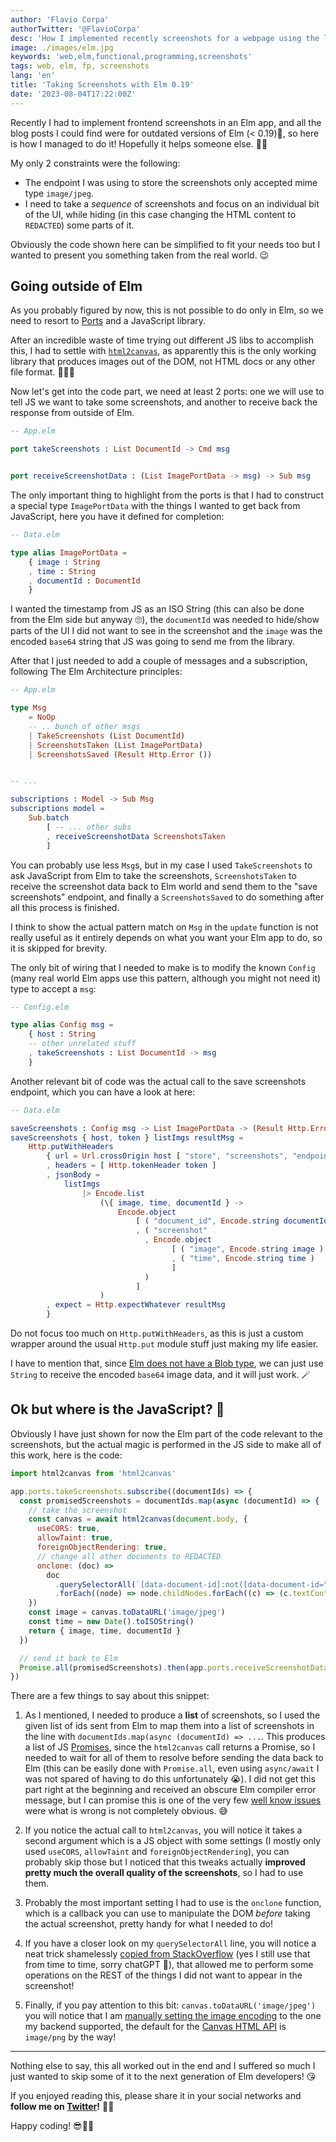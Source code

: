 ```yaml
---
author: 'Flavio Corpa'
authorTwitter: '@FlavioCorpa'
desc: 'How I implemented recently screenshots for a webpage using the latest version of Elm!'
image: ./images/elm.jpg
keywords: 'web,elm,functional,programming,screenshots'
tags: web, elm, fp, screenshots
lang: 'en'
title: 'Taking Screenshots with Elm 0.19'
date: '2023-08-04T17:22:00Z'
---
```


Recently I had to implement frontend screenshots in an Elm app, and all the blog posts I could find were for outdated versions of Elm (< 0.19)🌳, so here is how I managed to do it! Hopefully it helps someone else. 🤞🏻

My only 2 constraints were the following:

- The endpoint I was using to store the screenshots only accepted mime type `image/jpeg`.
- I need to take a _sequence_ of screenshots and focus on an individual bit of the UI, while hiding (in this case changing the HTML content to `REDACTED`) some parts of it.

Obviously the code shown here can be simplified to fit your needs too but I wanted to present you something taken from the real world. 😉

## Going outside of Elm

As you probably figured by now, this is not possible to do only in Elm, so we need to resort to [Ports](https://guide.elm-lang.org/interop/ports.html) and a JavaScript library.

After an incredible waste of time trying out different JS libs to accomplish this, I had to settle with [`html2canvas`](https://github.com/niklasvh/html2canvas), as apparently this is the only working library that produces images out of the DOM, not HTML docs or any other file format. 🤷🏼‍♂️

Now let's get into the code part, we need at least 2 ports: one we will use to tell JS we want to take some screenshots, and another to receive back the response from outside of Elm.

```elm
-- App.elm

port takeScreenshots : List DocumentId -> Cmd msg


port receiveScreenshotData : (List ImagePortData -> msg) -> Sub msg
```

The only important thing to highlight from the ports is that I had to construct a special type `ImagePortData` with the things I wanted to get back from JavaScript, here you have it defined for completion:

```elm
-- Data.elm

type alias ImagePortData =
    { image : String
    , time : String
    , documentId : DocumentId
    }
```

I wanted the timestamp from JS as an ISO String (this can also be done from the Elm side but anyway 🙄), the `documentId` was needed to hide/show parts of the UI I did not want to see in the screenshot and the `image` was the encoded `base64` string that JS was going to send me from the library.

After that I just needed to add a couple of messages and a subscription, following The Elm Architecture principles:

```elm
-- App.elm

type Msg
    = NoOp
    -- .. bunch of other msgs
    | TakeScreenshots (List DocumentId)
    | ScreenshotsTaken (List ImagePortData)
    | ScreenshotsSaved (Result Http.Error ())


-- ...

subscriptions : Model -> Sub Msg
subscriptions model =
    Sub.batch
        [ -- ... other subs
        , receiveScreenshotData ScreenshotsTaken
        ]
```

You can probably use less `Msg`s, but in my case I used `TakeScreenshots` to ask JavaScript from Elm to take the screenshots, `ScreenshotsTaken` to receive the screenshot data back to Elm world and send them to the "save screenshots" endpoint, and finally a `ScreenshotsSaved` to do something after all this process is finished.

I think to show the actual pattern match on `Msg` in the `update` function is not really useful as it entirely depends on what you want your Elm app to do, so it is skipped for brevity.

The only bit of wiring that I needed to make is to modify the known `Config` (many real world Elm apps use this pattern, although you might not need it) type to accept a `msg`:

```elm
-- Config.elm

type alias Config msg =
    { host : String
    -- other unrelated stuff
    , takeScreenshots : List DocumentId -> msg
    }
```

Another relevant bit of code was the actual call to the save screenshots endpoint, which you can have a look at here:

```elm
-- Data.elm

saveScreenshots : Config msg -> List ImagePortData -> (Result Http.Error () -> msg) -> Cmd msg
saveScreenshots { host, token } listImgs resultMsg =
    Http.putWithHeaders
        { url = Url.crossOrigin host [ "store", "screenshots", "endpoint" ] []
        , headers = [ Http.tokenHeader token ]
        , jsonBody =
            listImgs
                |> Encode.list
                    (\{ image, time, documentId } ->
                        Encode.object
                            [ ( "document_id", Encode.string documentId )
                            , ( "screenshot"
                              , Encode.object
                                    [ ( "image", Encode.string image )
                                    , ( "time", Encode.string time )
                                    ]
                              )
                            ]
                    )
        , expect = Http.expectWhatever resultMsg
        }
```

Do not focus too much on `Http.putWithHeaders`, as this is just a custom wrapper around the usual `Http.put` module stuff just making my life easier.

I have to mention that, since [Elm does not have a Blob type](https://github.com/elm/http/issues/56#issuecomment-462489112), we can just use `String` to receive the encoded `base64` image data, and it will just work. 🪄

## Ok but where is the JavaScript? 🤔

Obviously I have just shown for now the Elm part of the code relevant to the screenshots, but the actual magic is performed in the JS side to make all of this work, here is the code:

```js
import html2canvas from 'html2canvas'

app.ports.takeScreenshots.subscribe((documentIds) => {
  const promisedScreenshots = documentIds.map(async (documentId) => {
    // take the screenshot
    const canvas = await html2canvas(document.body, {
      useCORS: true,
      allowTaint: true,
      foreignObjectRendering: true,
      // change all other documents to REDACTED
      onclone: (doc) =>
        doc
          .querySelectorAll(`[data-document-id]:not([data-document-id="${documentId}"])`)
          .forEach((node) => node.childNodes.forEach((c) => (c.textContent = 'REDACTED'))),
    })
    const image = canvas.toDataURL('image/jpeg')
    const time = new Date().toISOString()
    return { image, time, documentId }
  })

  // send it back to Elm
  Promise.all(promisedScreenshots).then(app.ports.receiveScreenshotData.send)
})
```

There are a few things to say about this snippet:

1. As I mentioned, I needed to produce a **list** of screenshots, so I used the given list of ids sent from Elm to map them into a list of screenshots in the line with `documentIds.map(async (documentId) => ...`. This produces a list of JS [Promises](https://developer.mozilla.org/en-US/docs/Web/JavaScript/Reference/Global_Objects/Promise), since the `html2canvas` call returns a Promise, so I needed to wait for all of them to resolve before sending the data back to Elm (this can be easily done with `Promise.all`, even using `async/await` I was not spared of having to do this unfortunately 😭). I did not get this part right at the beginning and received an obscure Elm compiler error message, but I can promise this is one of the very few [well know issues](https://github.com/elm/core/issues/1043) were what is wrong is not completely obvious. 😅

2. If you notice the actual call to `html2canvas`, you will notice it takes a second argument which is a JS object with some settings (I mostly only used `useCORS`, `allowTaint` and `foreignObjectRendering`), you can probably skip those but I noticed that this tweaks actually **improved pretty much the overall quality of the screenshots**, so I had to use them.

3. Probably the most important setting I had to use is the `onclone` function, which is a callback you can use to manipulate the DOM _before_ taking the actual screenshot, pretty handy for what I needed to do!

4. If you have a closer look on my `querySelectorAll` line, you will notice a neat trick shamelessly [copied from StackOverflow](https://stackoverflow.com/questions/25287229/cant-find-a-not-equal-css-attribute-selector/68520810#68520810) (yes I still use that from time to time, sorry chatGPT 🤣), that allowed me to perform some operations on the REST of the things I did not want to appear in the screenshot!

5. Finally, if you pay attention to this bit: `canvas.toDataURL('image/jpeg')` you will notice that I am [manually setting the image encoding](https://stackoverflow.com/questions/15685698/getting-binary-base64-data-from-html5-canvas-readasbinarystring/15685877#15685877) to the one my backend supported, the default for the [Canvas HTML API](https://developer.mozilla.org/en-US/docs/Web/API/Canvas_API) is `image/png` by the way!

---

Nothing else to say, this all worked out in the end and I suffered so much I just wanted to skip some of it to the next generation of Elm developers! 😘

If you enjoyed reading this, please share it in your social networks and **follow me on [Twitter](https://twitter.com/FlavioCorpa)!** 🙌🏻

Happy coding! 😎🖖🏻
